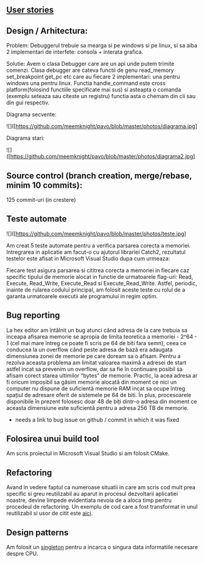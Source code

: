 [User stories](https://github.com/meemknight/pavo/blob/master/userStories.md)
---

Design / Arhitectura:
---
Problem: Debuggerul trebuie sa mearga si pe windows si pe linux, si sa aiba 2 implementari de interfete: consola + interata grafica.

Solutie: Avem o clasa Debugger care are un api unde putem trimite comenzi. Clasa debugger are cateva functii de genu read_memory set_breakpoint get_pc etc care au fiecare 2 implementari: una pentru windows una pentru linux. Functia handle_command este cross platform(folosind functiile specificate mai sus) si asteapta o comanda (exemplu seteaza sau citeste un registru) functia asta o chemam din cli sau din gui respectiv.

Diagrama secvente:

![]([https://github.com/meemknight/pavo/blob/master/photos/diagrama.jpg]

Diagrama stari:

![]([https://github.com/meemknight/pavo/blob/master/photos/diagrama2.jpg]

Source control (branch creation, merge/rebase, minim 10 commits):
---
125 commit-uri (in crestere)

Teste automate
---
![]([https://github.com/meemknight/pavo/blob/master/photos/teste.jpg]

Am creat 5 teste automate pentru a verifica parsarea corecta a memoriei. Intregrarea in aplicatie am facut-o cu ajutorul librariei Catch2, rezultatul testelor este afisat in Microsoft Visual Studio dupa cum urmeaza:
 


Fiecare test asigura parsarea si cititrea corecta a memoriei in fiecare caz specific tipului de memorie alocat in functie de urmatoarele flag-uri: Read, Execute, Read_Write, Execute_Read si Execute_Read_Write. Astfel, periodic, inainte de rularea codului principal, am folosit aceste teste cu rolul de a garanta urmatoarele executii ale programului in regim optim.

Bug reporting
---
La hex editor am întâlnit un bug atunci când adresa de la care trebuia sa inceapa afisarea memorie se apropia de limita teoretica a memoriei  - 2^64 - 1 (cel mai mare întreg ce poate fi scris pe 64 de biti fara semn), ceea ce conducea la un overflow când peste adresa de bază era adaugata dimensiunea zonei de memorie pe care doream sa o afisam.
Pentru a rezolva aceasta problema am limitat valoarea maximă a adresei de start astfel incat sa prevenim un overflow, dar sa fie în continuare posibil sa afisam corect starea ultimilor “bytes” de memorie. Practic, la acea adresa ar fi oricum imposibil sa găsim memorie alocată din moment ce nici un computer nu dispune de suficientă memorie RAM incat sa ocupe întreg spațiul de adresare oferit de sistemele pe 64 de biti. În plus, procesoarele disponibile în prezent folosesc doar 48 de biți dintr-o adresa din moment ce aceasta dimensiune este suficientă pentru a adresa 256 TB de memorie.
- needs a link to bug issue on github / commit in which it was fixed

Folosirea unui build tool
---
Am scris proiectul in Microsoft Visual Studio si am folosit CMake.

Refactoring
---
Avand in vedere faptul ca numeroase situatii in care am scris cod mult prea specific si greu reutilizabil au aparut in procesul dezvoltarii aplicatiei noastre, devine limpede evidentiata nevoia de a aloca timp pentru procedeul de refactoring. Un exemplu de cod care a fost transformat in unul reutilizabil si usor de citit este [aici](https://github.com/meemknight/pavo/commit/44a4ee189dd50fc926ad5af95348cb4f56e6c775).

Design patterns
---
Am folosit un [singleton](https://github.com/meemknight/pavo/blob/master/shared/include/cpuFeatures.h) pentru a incarca o singura data informatiile necesare despre CPU.
